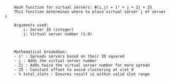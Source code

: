   
        Hash function for virtual servers: Φ(i,j) = i² + j + 2j + 25
        This function determines where to place virtual server j of server i
        
        Arguments used:
            i: Server ID (integer)
            j: Virtual server number (1-9)
            

        
        Mathematical breakdown:
        - i² : Spreads servers based on their ID squared
        - j : Adds the virtual server number
        - 2j : Adds twice the virtual server number for more spread
        - 25 : Constant offset to avoid clustering at slot 0
        - % total_slots : Ensures result is within valid slot range
  
